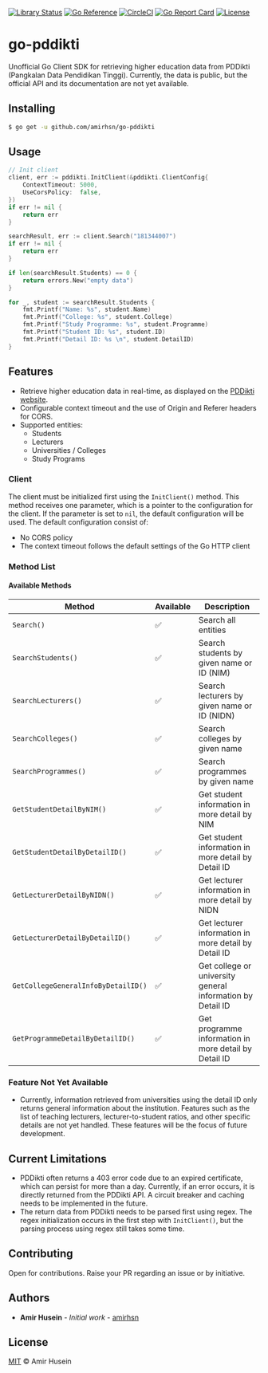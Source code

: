 [![Library Status](https://img.shields.io/badge/status-unofficial-yellow.svg)]()
[![Go Reference](https://pkg.go.dev/badge/github.com/amirhsn/go-pddikti.svg)](https://pkg.go.dev/github.com/amirhsn/go-pddikti)
[![CircleCI](https://dl.circleci.com/status-badge/img/circleci/SuXpiutwUAwz2BNZzRRKkD/XPgeTRMpJUSZez3EfuB17U/tree/main.svg?style=svg)](https://dl.circleci.com/status-badge/redirect/circleci/SuXpiutwUAwz2BNZzRRKkD/XPgeTRMpJUSZez3EfuB17U/tree/main)
[![Go Report Card](https://goreportcard.com/badge/github.com/amirhsn/go-pddikti)](https://goreportcard.com/report/github.com/amirhsn/go-pddikti)
[![License](https://img.shields.io/badge/license-MIT-blue.svg)](LICENSE)

# go-pddikti

Unofficial Go Client SDK for retrieving higher education data from PDDikti (Pangkalan Data Pendidikan Tinggi). Currently, the data is public, but the official API and its documentation are not yet available.

## Installing

```sh
$ go get -u github.com/amirhsn/go-pddikti
```

## Usage

```go
// Init client
client, err := pddikti.InitClient(&pddikti.ClientConfig{
	ContextTimeout: 5000,
	UseCorsPolicy:  false,
})
if err != nil {
	return err
}

searchResult, err := client.Search("181344007")
if err != nil {
	return err
}

if len(searchResult.Students) == 0 {
	return errors.New("empty data")
}

for _, student := searchResult.Students {
	fmt.Printf("Name: %s", student.Name)
	fmt.Printf("College: %s", student.College)
	fmt.Printf("Study Programme: %s", student.Programme)
	fmt.Printf("Student ID: %s", student.ID)
	fmt.Printf("Detail ID: %s \n", student.DetailID)
}
```

## Features
- Retrieve higher education data in real-time, as displayed on the [PDDikti website](https://pddikti.kemdikbud.go.id/).
- Configurable context timeout and the use of Origin and Referer headers for CORS.
- Supported entities:
  - Students
  - Lecturers
  - Universities / Colleges
  - Study Programs

### Client
The client must be initialized first using the `InitClient()` method. This method receives one parameter, which is a pointer to the configuration for the client. If the parameter is set to `nil`, the default configuration will be used. The default configuration consist of:
- No CORS policy
- The context timeout follows the default settings of the Go HTTP client

### Method List
#### Available Methods

| Method                         | Available            | Description                                                  |
| ------------------------------ | -------------------- | ------------------------------------------------------------ |
| `Search()`                       | ✅                   | Search all entities                                          |
| `SearchStudents()`               | ✅                   | Search students by given name or ID (NIM)                    |
| `SearchLecturers()`              | ✅                   | Search lecturers by given name or ID (NIDN)                  |
| `SearchColleges()`               | ✅                   | Search colleges by given name                                |
| `SearchProgrammes()`             | ✅                   | Search programmes by given name                              |
| `GetStudentDetailByNIM()`        | ✅                   | Get student information in more detail by NIM                |
| `GetStudentDetailByDetailID()`   | ✅                   | Get student information in more detail by Detail ID          |
| `GetLecturerDetailByNIDN()`      | ✅                   | Get lecturer information in more detail by NIDN              |
| `GetLecturerDetailByDetailID()`  | ✅                   | Get lecturer information in more detail by Detail ID         |
| `GetCollegeGeneralInfoByDetailID()` | ✅                | Get college or university general information by Detail ID   |
| `GetProgrammeDetailByDetailID()` | ✅                   | Get programme information in more detail by Detail ID        |

### Feature Not Yet Available
- Currently, information retrieved from universities using the detail ID only returns general information about the institution. Features such as the list of teaching lecturers, lecturer-to-student ratios, and other specific details are not yet handled. These features will be the focus of future development.

## Current Limitations
- PDDikti often returns a 403 error code due to an expired certificate, which can persist for more than a day. Currently, if an error occurs, it is directly returned from the PDDikti API. A circuit breaker and caching needs to be implemented in the future.
- The return data from PDDikti needs to be parsed first using regex. The regex initialization occurs in the first step with `InitClient()`, but the parsing process using regex still takes some time.

## Contributing

Open for contributions. Raise your PR regarding an issue or by initiative.

## Authors

- **Amir Husein** - _Initial work_ - [amirhsn](https://github.com/amirhsn)

## License
[MIT](https://github.com/amirhsn/go-pddikti/blob/main/LICENSE) © Amir Husein